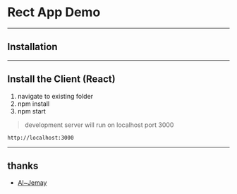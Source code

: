 # Rect App Demo

----
## Installation

----
## Install the Client (React)
1. navigate to existing folder
2. npm install
3. npm start 

>development server will run on localhost port 3000

    http://localhost:3000

----
## thanks
* [Al~Jemay](https://github.com/Al-JeMay/teleport-weather-app)
